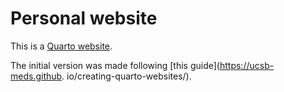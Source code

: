 # Personal website

This is a [Quarto website](https://quarto.org/docs/websites).

The initial version was made following [this guide](https://ucsb-meds.github.
io/creating-quarto-websites/).

